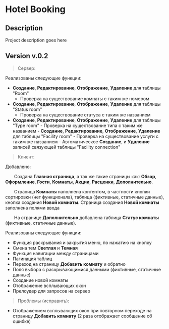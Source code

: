 # Hotel Booking

## Description

Project description goes here

## Version v.0.2

> Сервер:

Реализованы следующие функции:

- **Создание**, **Редактирование**, **Отображение**, **Удаление** для таблицы "Room"
  - Проверка на существование комнаты с таким же номером
- **Создание**, **Редактирование**, **Отображение**, **Удаление** для таблицы "Status room"
  - Проверка на существование статуса с таким же названием
- **Создание**, **Редактирование**, **Отображение**, **Удаление** для таблицы "Type room" - Проверка на существование типа с таким же названием - **Создание**, **Редактирование**, **Отображение**, **Удаление** для таблицы "Facility room" - Проверка на существование услуги с таким же названием - Автоматическое **Создание**, и **Удаление** записей связующей таблицы "Facility connection"

> Клиент:

Добавлено:

&emsp;&emsp;Создана **Главная страница**, а так же такие страницы как: **Обзор**, **Оформление**, **Гости**, **Комнаты**, **Акции**, **Расценки**, **Дополнительно**.

&emsp;&emsp;Страница **Комнаты** наполнена контентом, в частности кнопки сортировки (нет функционала), таблица (фиктивные, статичные данные), кнопка создания **Новой комнаты**.
Страница создания **Новой комнаты** заполнена полями ввода

&emsp;&emsp;На странице **Дополнительно** добавлена таблица **Статус комнаты** (фиктивные, статичные данные).

Реализованы следующие функции:

- Функция раскрывания и закрытия меню, по нажатию на кнопку
- Смена тем **Светлая** и **Темная**
- Функция навигации между страницами
- Пагинация таблиц
- Переход на страницу **Добавить комнату** и обратно
- Поля выбора с раскрывающимися данными (фиктивные, статичные данные)
- Создание новой комнаты
- Отображение всплывающих окон
- Прелоудер для запросов на сервер

> Проблемы (исправить):

- Отображением всплывающих окон при повторном переходе на страницу **Добавить комнату** (2 раза отображает сообщение об ошибке)
